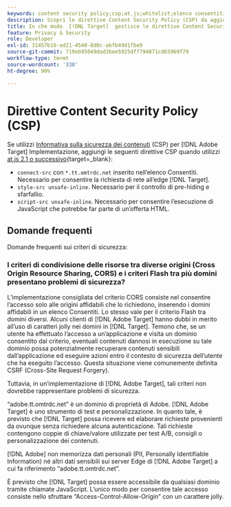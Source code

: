 ```yaml
---
keywords: content security policy;csp;at.js;whitelist;elenco consentiti;sfarfallio;pre-hiding;prehiding
description: Scopri le direttive Content Security Policy (CSP) da aggiungere quando utilizzi Adobe Target.
title: In che modo  [!DNL Target]  gestisce le direttive Content Security Policy (CSP)?
feature: Privacy & Security
role: Developer
exl-id: 31457b16-ed21-4540-8d0c-abfb49d1fbe9
source-git-commit: 719eb95049dad3bee5925dff794871cd65969f79
workflow-type: tm+mt
source-wordcount: '338'
ht-degree: 90%

---
```


# Direttive Content Security Policy (CSP)

Se utilizzi [Informativa sulla sicurezza dei contenuti](https://en.wikipedia.org/wiki/Content_Security_Policy) (CSP) per [!DNL Adobe Target] Implementazione, aggiungi le seguenti direttive CSP quando utilizzi [at.js 2.1 o successivo](https://developer.adobe.com/target/implement/client-side/atjs/target-atjs-versions/){target=_blank}:

* `connect-src` con `*.tt.omtrdc.net` inserito nell’elenco Consentiti. Necessario per consentire la richiesta di rete all’edge [!DNL Target].
* `style-src unsafe-inline`. Necessario per il controllo di pre-hiding e sfarfallio.
* `script-src unsafe-inline`. Necessario per consentire l’esecuzione di JavaScript che potrebbe far parte di un’offerta HTML.

## Domande frequenti

Domande frequenti sui criteri di sicurezza:

### I criteri di condivisione delle risorse tra diverse origini (Cross Origin Resource Sharing, CORS) e i criteri Flash tra più domini presentano problemi di sicurezza?

L’implementazione consigliata del criterio CORS consiste nel consentire l’accesso solo alle origini affidabili che lo richiedono, inserendo i domini affidabili in un elenco Consentiti. Lo stesso vale per il criterio Flash tra domini diversi. Alcuni clienti di [!DNL Adobe Target] hanno dubbi in merito all’uso di caratteri jolly nei domini in [!DNL Target]. Temono che, se un utente ha effettuato l’accesso a un’applicazione e visita un dominio consentito dal criterio, eventuali contenuti dannosi in esecuzione su tale dominio possa potenzialmente recuperare contenuti sensibili dall’applicazione ed eseguire azioni entro il contesto di sicurezza dell’utente che ha eseguito l’accesso. Questa situazione viene comunemente definita CSRF (Cross-Site Request Forgery).

Tuttavia, in un’implementazione di [!DNL Adobe Target], tali criteri non dovrebbe rappresentare problemi di sicurezza.

“adobe.tt.omtrdc.net” è un dominio di proprietà di Adobe. [!DNL Adobe Target] è uno strumento di test e personalizzazione. In quanto tale, è previsto che [!DNL Target] possa ricevere ed elaborare richieste provenienti da ovunque senza richiedere alcuna autenticazione. Tali richieste contengono coppie di chiave/valore utilizzate per test A/B, consigli o personalizzazione dei contenuti.

[!DNL Adobe] non memorizza dati personali (PII, Personally Identifiable Information) né altri dati sensibili sui server Edge di [!DNL Adobe Target] a cui fa riferimento “adobe.tt.omtrdc.net”.

È previsto che [!DNL Target] possa essere accessibile da qualsiasi dominio tramite chiamate JavaScript. L’unico modo per consentire tale accesso consiste nello sfruttare “Access-Control-Allow-Origin” con un carattere jolly.
